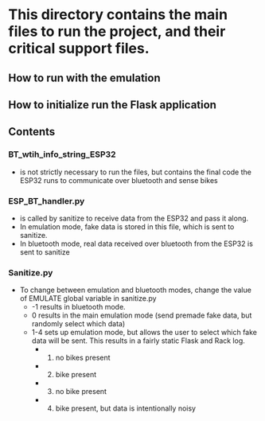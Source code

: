 # This directory contains the main files to run the project, and their critical support files.

## How to run with the emulation

## How to initialize run the Flask application

## Contents
### BT_wtih_info_string_ESP32
* is not strictly necessary to run the files, but contains the final code the ESP32 runs to communicate over bluetooth and sense bikes
### ESP_BT_handler.py 
* is called by sanitize to receive data from the ESP32 and pass it along.
* In emulation mode, fake data is stored in this file, which is sent to sanitize. 
* In bluetooth mode, real data received over bluetooth from the ESP32 is sent to sanitize


### Sanitize.py

* To change between emulation and bluetooth modes, change the value of EMULATE global variable in sanitize.py
	* -1 results in bluetooth mode. 
	* 0 results in the main emulation mode (send premade fake data, but randomly select which data)
	* 1-4 sets up emulation mode, but allows the user to select which fake data will be sent. This results in a fairly static Flask and Rack log.
		* 1) no bikes present
		* 2) bike present
		* 3) no bike present
		* 4) bike present, but data is intentionally noisy
			
